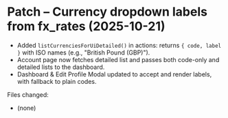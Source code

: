 # Patch – Currency dropdown labels from fx_rates (2025-10-21)

- Added `listCurrenciesForUiDetailed()` in actions: returns `{ code, label }` with ISO names (e.g., "British Pound (GBP)").
- Account page now fetches detailed list and passes both code-only and detailed lists to the dashboard.
- Dashboard & Edit Profile Modal updated to accept and render labels, with fallback to plain codes.

Files changed:
- (none)
